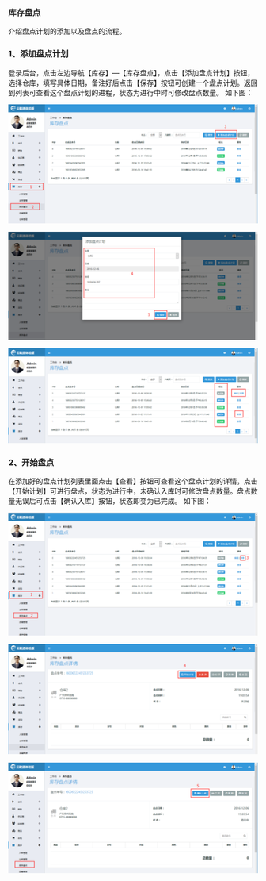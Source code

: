 ### 库存盘点

介绍盘点计划的添加以及盘点的流程。

### 1、添加盘点计划

登录后台，点击左边导航【库存】—【库存盘点】，点击【添加盘点计划】按钮，选择仓库，填写具体日期，备注好后点击【保存】按钮可创建一个盘点计划。返回到列表可查看这个盘点计划的进程，状态为进行中时可修改盘点数量。 如下图：

![](/assets/库存盘点1.png)

![](/assets/库存盘点2.png)

![](/assets/库存盘点3.png)

### 2、开始盘点

在添加好的盘点计划列表里面点击【查看】按钮可查看这个盘点计划的详情，点击【开始计划】可进行盘点，状态为进行中，未确认入库时可修改盘点数量。盘点数量无误后可点击【确认入库】按钮，状态即变为已完成。 如下图：

![](/assets/开始盘点1.png)

![](/assets/开始盘点2.png)

![](/assets/开始盘点3.png)


